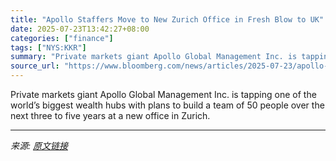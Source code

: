 ```yaml
---
title: "Apollo Staffers Move to New Zurich Office in Fresh Blow to UK"
date: 2025-07-23T13:42:27+08:00
categories: ["finance"]
tags: ["NYS:KKR"]
summary: "Private markets giant Apollo Global Management Inc. is tapping one of the world’s biggest wealth hubs with plans to build a team of 50 people over the next three to five years at a new office in Zuric"
source_url: "https://www.bloomberg.com/news/articles/2025-07-23/apollo-targets-zurich-with-plan-for-team-of-50"
---
```


Private markets giant Apollo Global Management Inc. is tapping one of the world’s biggest wealth hubs with plans to build a team of 50 people over the next three to five years at a new office in Zurich.

---

*来源: [原文链接](https://www.bloomberg.com/news/articles/2025-07-23/apollo-targets-zurich-with-plan-for-team-of-50)*
